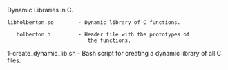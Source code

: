 Dynamic Libraries in C.

    libholberton.so        - Dynamic library of C functions.

       holberton.h         - Header file with the prototypes of
                              the functions.

  1-create_dynamic_lib.sh  - Bash script for creating a dynamic
                              library of all C files.


